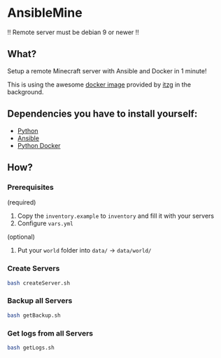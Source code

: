 # AnsibleMine

!! Remote server must be debian 9 or newer !!

## What?

Setup a remote Minecraft server with Ansible and Docker in 1 minute!

This is using the awesome [docker image](https://github.com/itzg/docker-minecraft-server) provided by [itzg](https://github.com/itzg) in the background.

## Dependencies you have to install yourself:

* [Python](https://www.python.org/downloads/)
* [Ansible](https://docs.ansible.com/ansible/latest/installation_guide/intro_installation.html)
* [Python Docker](https://pypi.org/project/docker/)

## How?

### Prerequisites

(required)
1. Copy the `inventory.example` to `inventory` and fill it with your servers
1. Configure `vars.yml`

(optional)
1. Put your `world` folder into `data/` -> `data/world/`

### Create Servers

```bash
bash createServer.sh
```

### Backup all Servers

```bash
bash getBackup.sh
```

### Get logs from all Servers

```bash
bash getLogs.sh
```